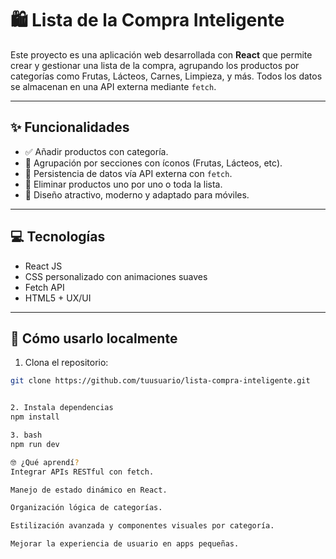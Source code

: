 # 🛍️ Lista de la Compra Inteligente

Este proyecto es una aplicación web desarrollada con **React** que permite crear y gestionar una lista de la compra, agrupando los productos por categorías como Frutas, Lácteos, Carnes, Limpieza, y más. Todos los datos se almacenan en una API externa mediante `fetch`.

---

## ✨ Funcionalidades

- ✅ Añadir productos con categoría.
- 🍎 Agrupación por secciones con íconos (Frutas, Lácteos, etc).
- 🔄 Persistencia de datos vía API externa con `fetch`.
- 🧼 Eliminar productos uno por uno o toda la lista.
- 📱 Diseño atractivo, moderno y adaptado para móviles.

---

## 💻 Tecnologías

- React JS
- CSS personalizado con animaciones suaves
- Fetch API
- HTML5 + UX/UI

---

## 🚀 Cómo usarlo localmente

1. Clona el repositorio:
```bash
git clone https://github.com/tuusuario/lista-compra-inteligente.git


2. Instala dependencias
npm install

3. bash
npm run dev

🤓 ¿Qué aprendí?
Integrar APIs RESTful con fetch.

Manejo de estado dinámico en React.

Organización lógica de categorías.

Estilización avanzada y componentes visuales por categoría.

Mejorar la experiencia de usuario en apps pequeñas.
